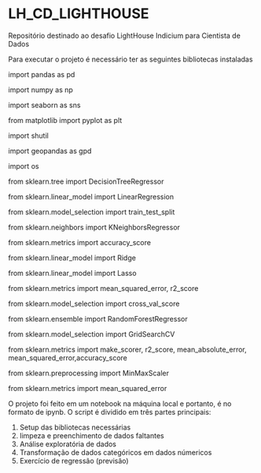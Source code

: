 # LH_CD_LIGHTHOUSE
Repositório destinado ao desafio LightHouse Indicium para Cientista de Dados

Para executar o projeto é necessário ter as seguintes bibliotecas instaladas  

import pandas as pd  

import numpy as np  

import seaborn as sns  

from matplotlib import pyplot as plt  

import shutil  

import geopandas as gpd  

import os  

from sklearn.tree import DecisionTreeRegressor  

from sklearn.linear_model import LinearRegression  

from sklearn.model_selection import train_test_split  

from sklearn.neighbors import KNeighborsRegressor  

from sklearn.metrics import accuracy_score  

from sklearn.linear_model import Ridge  

from sklearn.linear_model import Lasso  

from sklearn.metrics import mean_squared_error, r2_score  

from sklearn.model_selection import cross_val_score  

from sklearn.ensemble import RandomForestRegressor  

from sklearn.model_selection import GridSearchCV  

from sklearn.metrics import make_scorer, r2_score, mean_absolute_error, mean_squared_error,accuracy_score  

from sklearn.preprocessing import MinMaxScaler  

from sklearn.metrics import mean_squared_error  

O projeto foi feito em um notebook na máquina local e portanto, é no formato de ipynb. O script é dividido em três partes principais:  

1) Setup das bibliotecas necessárias
2) limpeza e preenchimento de dados faltantes
3) Análise exploratória de dados
4) Transformação de dados categóricos em dados númericos
5) Exercício de regressão (previsão)
   



